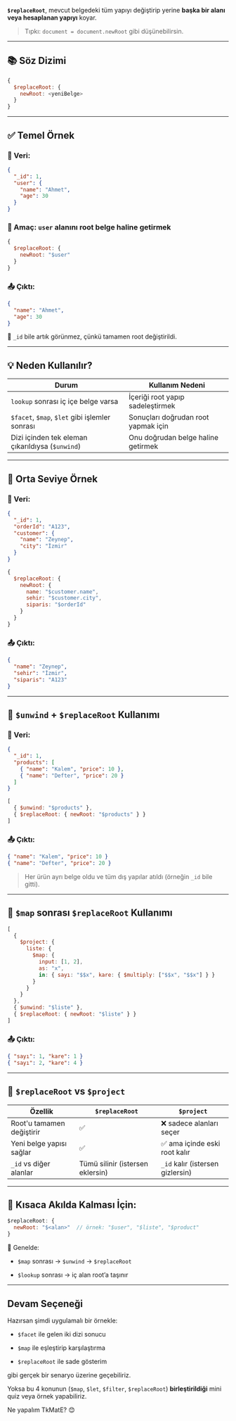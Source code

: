 


**`$replaceRoot`**, mevcut belgedeki tüm yapıyı değiştirip yerine **başka bir alanı veya hesaplanan yapıyı** koyar.

> Tıpkı: `document = document.newRoot` gibi düşünebilirsin.

---

## 📚 Söz Dizimi

```js
{
  $replaceRoot: {
    newRoot: <yeniBelge>
  }
}
```

---

## ✅ Temel Örnek

### 🎯 Veri:

```json
{
  "_id": 1,
  "user": {
    "name": "Ahmet",
    "age": 30
  }
}
```

### 🎯 Amaç: `user` alanını root belge haline getirmek

```js
{
  $replaceRoot: {
    newRoot: "$user"
  }
}
```

### 📤 Çıktı:

```json
{
  "name": "Ahmet",
  "age": 30
}
```

📌 `_id` bile artık görünmez, çünkü tamamen root değiştirildi.

---

## 💡 Neden Kullanılır?

|Durum|Kullanım Nedeni|
|---|---|
|`lookup` sonrası iç içe belge varsa|İçeriği root yapıp sadeleştirmek|
|`$facet`, `$map`, `$let` gibi işlemler sonrası|Sonuçları doğrudan root yapmak için|
|Dizi içinden tek eleman çıkarıldıysa (`$unwind`)|Onu doğrudan belge haline getirmek|

---

## 🧪 Orta Seviye Örnek

### 🎯 Veri:

```json
{
  "_id": 1,
  "orderId": "A123",
  "customer": {
    "name": "Zeynep",
    "city": "İzmir"
  }
}
```

```js
{
  $replaceRoot: {
    newRoot: {
      name: "$customer.name",
      sehir: "$customer.city",
      siparis: "$orderId"
    }
  }
}
```

### 📤 Çıktı:

```json
{
  "name": "Zeynep",
  "sehir": "İzmir",
  "siparis": "A123"
}
```

---

## 🔁 `$unwind` + `$replaceRoot` Kullanımı

### 🎯 Veri:

```json
{
  "_id": 1,
  "products": [
    { "name": "Kalem", "price": 10 },
    { "name": "Defter", "price": 20 }
  ]
}
```

```js
[
  { $unwind: "$products" },
  { $replaceRoot: { newRoot: "$products" } }
]
```

### 📤 Çıktı:

```json
{ "name": "Kalem", "price": 10 }
{ "name": "Defter", "price": 20 }
```

> Her ürün ayrı belge oldu ve tüm dış yapılar atıldı (örneğin `_id` bile gitti).

---

## 🎯 `$map` sonrası `$replaceRoot` Kullanımı

```js
[
  {
    $project: {
      liste: {
        $map: {
          input: [1, 2],
          as: "x",
          in: { sayı: "$$x", kare: { $multiply: ["$$x", "$$x"] } }
        }
      }
    }
  },
  { $unwind: "$liste" },
  { $replaceRoot: { newRoot: "$liste" } }
]
```

### 📤 Çıktı:

```json
{ "sayı": 1, "kare": 1 }
{ "sayı": 2, "kare": 4 }
```

---

## 🧱 `$replaceRoot` vs `$project`

|Özellik|`$replaceRoot`|`$project`|
|---|---|---|
|Root'u tamamen değiştirir|✅|❌ sadece alanları seçer|
|Yeni belge yapısı sağlar|✅|✅ ama içinde eski root kalır|
|`_id` vs diğer alanlar|Tümü silinir (istersen eklersin)|`_id` kalır (istersen gizlersin)|

---

## 🧠 Kısaca Akılda Kalması İçin:

```js
$replaceRoot: {
  newRoot: "$<alan>"  // örnek: "$user", "$liste", "$product"
}
```

📌 Genelde:

- `$map` sonrası → `$unwind` → `$replaceRoot`
    
- `$lookup` sonrası → iç alan root’a taşınır
    

---

## Devam Seçeneği

Hazırsan şimdi uygulamalı bir örnekle:

- `$facet` ile gelen iki dizi sonucu
    
- `$map` ile eşleştirip karşılaştırma
    
- `$replaceRoot` ile sade gösterim
    

gibi gerçek bir senaryo üzerine geçebiliriz.

Yoksa bu 4 konunun (`$map`, `$let`, `$filter`, `$replaceRoot`) **birleştirildiği** mini quiz veya örnek yapabiliriz.

Ne yapalım TkMatE? 😊